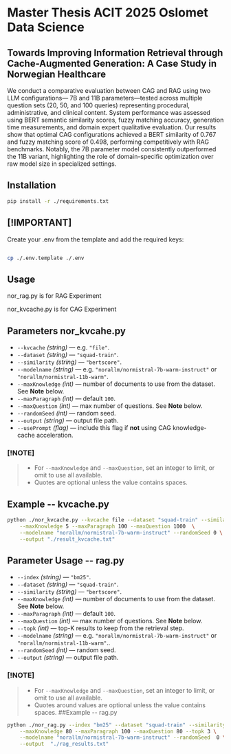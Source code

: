 # Master Thesis ACIT 2025 Oslomet Data Science

## Towards Improving Information Retrieval through Cache-Augmented Generation: A Case Study in Norwegian Healthcare

We conduct a comparative evaluation between CAG and RAG using two LLM configurations—
7B and 11B parameters—tested across multiple question sets (20, 50, and 100 queries)
representing procedural, administrative, and clinical content. System performance was assessed
using BERT semantic similarity scores, fuzzy matching accuracy, generation time measurements,
and domain expert qualitative evaluation. Our results show that optimal CAG configurations
achieved a BERT similarity of 0.767 and fuzzy matching score of 0.498, performing
competitively with RAG benchmarks. Notably, the 7B parameter model consistently outperformed
the 11B variant, highlighting the role of domain-specific optimization over raw model
size in specialized settings.


## Installation

```bash
pip install -r ./requirements.txt

```


## [!IMPORTANT]
Create your .env from the template and add the required keys:

```bash

cp ./.env.template ./.env

```

## Usage
nor_rag.py is for RAG Experiment

nor_kvcache.py is for CAG Experiment


## Parameters nor_kvcahe.py

- `--kvcache` *(string)* — e.g. `"file"`.
- `--dataset` *(string)* —  `"squad-train"`.
- `--similarity` *(string)* — `"bertscore"`.
- `--modelname` *(string)* — e.g. `"norallm/normistral-7b-warm-instruct"` or `"norallm/normistral-11b-warm"`.
- `--maxKnowledge` *(int)* — number of documents to use from the dataset. See **Note** below.
- `--maxParagraph` *(int)* — default `100`.
- `--maxQuestion` *(int)* — max number of questions. See **Note** below.
- `--randomSeed` *(int)* — random seed.
- `--output` *(string)* — output file path.
- `--usePrompt` *(flag)* — include this flag if **not** using CAG knowledge-cache acceleration.

### [!NOTE]
> - For `--maxKnowledge` and `--maxQuestion`, set an integer to limit, or omit to use all available.
> - Quotes are optional unless the value contains spaces.


## Example -- kvcache.py

```bash
python ./nor_kvcache.py --kvcache file --dataset "squad-train" --similarity bertscore \
    --maxKnowledge 5 --maxParagraph 100 --maxQuestion 1000  \
    --modelname "norallm/normistral-7b-warm-instruct" --randomSeed 0 \
    --output "./result_kvcache.txt"

```

## Parameter Usage -- rag.py
- `--index` *(string)* —  `"bm25"`.
- `--dataset` *(string)* — `"squad-train"`.
- `--similarity` *(string)* — `"bertscore"`.
- `--maxKnowledge` *(int)* — number of documents to use from the dataset. See **Note** below.
- `--maxParagraph` *(int)* — default `100`.
- `--maxQuestion` *(int)* — max number of questions. See **Note** below.
- `--topk` *(int)* — top-K results to keep from the retrieval step.
- `--modelname` *(string)* — e.g. `"norallm/normistral-7b-warm-instruct"` or `"norallm/normistral-11b-warm"`..
- `--randomSeed` *(int)* — random seed.
- `--output` *(string)* — output file path.
### [!NOTE]
> - For `--maxKnowledge` and `--maxQuestion`, set an integer to limit, or omit to use all available.
> - Quotes around values are optional unless the value contains spaces.
##Example -- rag.py

```bash
python ./nor_rag.py --index "bm25" --dataset "squad-train" --similarity bertscore \
    --maxKnowledge 80 --maxParagraph 100 --maxQuestion 80 --topk 3 \
    --modelname "norallm/normistral-7b-warm-instruct" --randomSeed  0 \
    --output  "./rag_results.txt"
```
